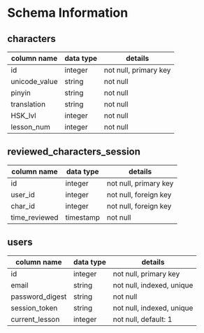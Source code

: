 # Schema Information

## characters
column name         | data type | details
--------------------|-----------|-----------------------
id                  | integer   | not null, primary key
unicode_value       | string    | not null
pinyin              | string    | not null
translation         | string    | not null
HSK_lvl             | integer   | not null
lesson_num          | integer   | not null

## reviewed_characters_session
column name         | data type | details
--------------------|-----------|-----------------------
id                  | integer   | not null, primary key
user_id             | integer   | not null, foreign key
char_id             | integer   | not null, foreign key
time_reviewed       | timestamp | not null

## users
column name     | data type | details
----------------|-----------|-----------------------
id              | integer   | not null, primary key
email           | string    | not null, indexed, unique
password_digest | string    | not null
session_token   | string    | not null, indexed, unique
current_lesson  | integer   | not null, default: 1
